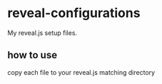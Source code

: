 # reveal-configurations
My reveal.js setup files. 
## how to use
copy each file to your reveal.js matching directory
